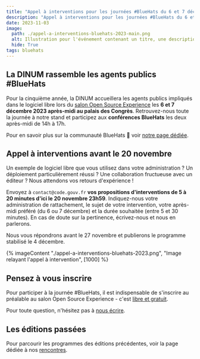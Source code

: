 ```yaml
---
title: "Appel à interventions pour les journées #BlueHats du 6 et 7 décembre 2023 au salon Open Source Experience"
description: "Appel à interventions pour les journées #BlueHats du 6 et 7 décembre 2023 au salon Open Source Experience"
date: 2023-11-03
image:
  path: ./appel-a-interventions-bluehats-2023-main.png
  alt: Illustration pour l'événement contenant un titre, une description, la date, le lieu, et l'adresse de la page #BlueHats du site.
  hide: True
tags: bluehats
---
```


## La DINUM rassemble les agents publics #BlueHats

Pour la cinquième année, la DINUM accueillera les agents publics impliqués dans le logiciel libre lors du [salon Open Source Experience](https://www.opensource-experience.com/programme/les-evenements-dans-levenement/) les **6 et 7 décembre 2023 après-midi au palais des Congrès**.  Retrouvez-nous toute la journée à notre stand et participez aux **conférences BlueHats** les deux après-midi de 14h à 17h.

Pour en savoir plus sur la communauté BlueHats 🧢 voir [notre page dédiée](/fr/bluehats/).

## Appel à interventions avant le 20 novembre

Un exemple de logiciel libre que vous utilisez dans votre administration ?  Un déploiement particulièrement réussi ?  Une collaboration fructueuse avec un éditeur ?  Nous attendons vos retours d'expérience !

Envoyez à `contact@code.gouv.fr` **vos propositions d'interventions de 5 à 20 minutes d'ici le 20 novembre 23h59**. Indiquez-nous votre administration de rattachement, le sujet de votre intervention, votre après-midi préféré (du 6 ou 7 décembre) et la durée souhaitée (entre 5 et 30 minutes).  En cas de doute sur la pertinence, écrivez-nous et nous en parlerons.

Nous vous répondrons avant le 27 novembre et publierons le programme stabilisé le 4 décembre.

{% imageContent "./appel-a-interventions-bluehats-2023.png", "Image relayant l'appel à intervention", [1000] %}

## Pensez à vous inscrire

Pour participer à la journée #BlueHats, il est indispensable de s'inscrire au préalable au salon Open Source Experience - c'est [libre et gratuit](https://www.opensource-experience.com/creer-mon-badge/).

Pour toute question, n'hésitez pas à [nous écrire](mailto:contact@code.gouv.fr).

## Les éditions passées

Pour parcourir les programmes des éditions précédentes, voir la page dédiée à nos [rencontres](/rencontres/).
